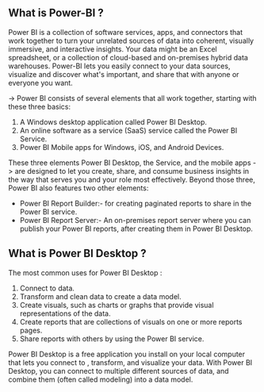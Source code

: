 ## What is Power-BI ?
Power BI is a collection of software services, apps, and connectors that work together to turn your unrelated sources of data into coherent, visually immersive, and interactive insights. Your data might be an Excel spreadsheet, or a collection of cloud-based and on-premises hybrid data warehouses. Power-BI lets you easily connect to your data sources, visualize and discover what's important, and share that with anyone or everyone you want.

-> Power BI consists of several elements that all work together, starting with these three basics:
1. A Windows desktop application called Power BI Desktop.
2. An online software as a service (SaaS) service called the Power BI Service.
3. Power BI Mobile apps for Windows, iOS, and Android Devices.

These three elements Power BI Desktop, the Service, and the mobile apps -> are designed to let you create, share, and consume business insights in the way that serves you and your role most effectively.
Beyond those three, Power BI also features two other elements:
* Power BI Report Builder:- for creating paginated reports to share in the Power BI service. 
* Power BI Report Server:- An on-premises report server where you can publish your Power BI reports, after creating them in Power BI Desktop.

## What is Power BI Desktop ?
The most common uses for Power BI Desktop :
1. Connect to data.
2. Transform and clean data to create a data model.
3. Create visuals, such as charts or graphs that provide visual representations of the data.
4. Create reports that are collections of visuals on one or more reports pages.
5. Share reports with others by using the Power BI service.

Power BI Desktop is a free application you install  on your local computer that lets you connect to , transform, and visualize your data. With Power BI Desktop, you can connect to multiple different sources of data, and combine them (often called modeling) into a data model.
